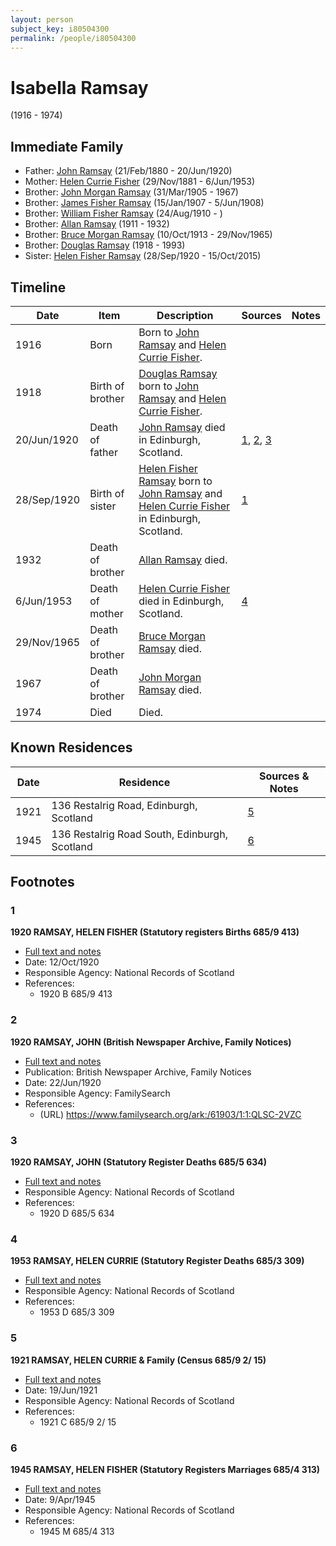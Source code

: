 ```yaml
---
layout: person
subject_key: i80504300
permalink: /people/i80504300
---
```


# Isabella Ramsay
(1916 - 1974)

## Immediate Family

* Father: [John Ramsay](./@64225415@-john-ramsay-b1880-2-21-d1920-6-20.md) (21/Feb/1880 - 20/Jun/1920)
* Mother: [Helen Currie Fisher](./@18426904@-helen-currie-fisher-b1881-11-29-d1953-6-6.md) (29/Nov/1881 - 6/Jun/1953)
* Brother: [John Morgan Ramsay](./@55070438@-john-morgan-ramsay-b1905-3-31-d1967.md) (31/Mar/1905 - 1967)
* Brother: [James Fisher Ramsay](./@58012424@-james-fisher-ramsay-b1907-1-15-d1908-6-5.md) (15/Jan/1907 - 5/Jun/1908)
* Brother: [William Fisher Ramsay](./@81255608@-william-fisher-ramsay-b1910-8-24-d.md) (24/Aug/1910 - )
* Brother: [Allan Ramsay](./@62219744@-allan-ramsay-b1911-d1932.md) (1911 - 1932)
* Brother: [Bruce Morgan Ramsay](./@49046148@-bruce-morgan-ramsay-b1913-10-10-d1965-11-29.md) (10/Oct/1913 - 29/Nov/1965)
* Brother: [Douglas Ramsay](./@12977578@-douglas-ramsay-b1918-d1993.md) (1918 - 1993)
* Sister: [Helen Fisher Ramsay](./@34267190@-helen-fisher-ramsay-b1920-9-28-d2015-10-15.md) (28/Sep/1920 - 15/Oct/2015)

## Timeline

Date | Item | Description | Sources | Notes
---|---|---|---|---
1916 | Born | Born to [John Ramsay](./@64225415@-john-ramsay-b1880-2-21-d1920-6-20.md) and [Helen Currie Fisher](./@18426904@-helen-currie-fisher-b1881-11-29-d1953-6-6.md). |  | 
1918 | Birth of brother | [Douglas Ramsay](./@12977578@-douglas-ramsay-b1918-d1993.md) born to [John Ramsay](./@64225415@-john-ramsay-b1880-2-21-d1920-6-20.md) and [Helen Currie Fisher](./@18426904@-helen-currie-fisher-b1881-11-29-d1953-6-6.md). |  | 
20/Jun/1920 | Death of father | [John Ramsay](./@64225415@-john-ramsay-b1880-2-21-d1920-6-20.md) died in Edinburgh, Scotland. | [1](#1), [2](#2), [3](#3) | 
28/Sep/1920 | Birth of sister | [Helen Fisher Ramsay](./@34267190@-helen-fisher-ramsay-b1920-9-28-d2015-10-15.md) born to [John Ramsay](./@64225415@-john-ramsay-b1880-2-21-d1920-6-20.md) and [Helen Currie Fisher](./@18426904@-helen-currie-fisher-b1881-11-29-d1953-6-6.md) in Edinburgh, Scotland. | [1](#1) | 
1932 | Death of brother | [Allan Ramsay](./@62219744@-allan-ramsay-b1911-d1932.md) died. |  | 
6/Jun/1953 | Death of mother | [Helen Currie Fisher](./@18426904@-helen-currie-fisher-b1881-11-29-d1953-6-6.md) died in Edinburgh, Scotland. | [4](#4) | 
29/Nov/1965 | Death of brother | [Bruce Morgan Ramsay](./@49046148@-bruce-morgan-ramsay-b1913-10-10-d1965-11-29.md) died. |  | 
1967 | Death of brother | [John Morgan Ramsay](./@55070438@-john-morgan-ramsay-b1905-3-31-d1967.md) died. |  | 
1974 | Died | Died. |  | 

## Known Residences

Date | Residence | Sources & Notes
---|---|---
1921 | 136 Restalrig Road, Edinburgh, Scotland | [5](#5)
1945 | 136 Restalrig Road South, Edinburgh, Scotland | [6](#6)

## Footnotes

### 1

**1920 RAMSAY, HELEN FISHER (Statutory registers Births 685/9 413)**

* [Full text and notes](../sources/@94342520@-1920-ramsay,-helen-fisher-statutory-registers-births-685-9-413-.md)
* Date: 12/Oct/1920
* Responsible Agency: National Records of Scotland
* References: 
  * 1920 B 685/9 413

### 2

**1920 RAMSAY, JOHN (British Newspaper Archive, Family Notices)**

* [Full text and notes](../sources/@78675230@-1920-ramsay,-john-british-newspaper-archive,-family-notices-.md)
* Publication: British Newspaper Archive, Family Notices
* Date: 22/Jun/1920
* Responsible Agency: FamilySearch
* References: 
  * (URL) https://www.familysearch.org/ark:/61903/1:1:QLSC-2VZC

### 3

**1920 RAMSAY, JOHN (Statutory Register Deaths 685/5 634)**

* [Full text and notes](../sources/@29817066@-1920-ramsay,-john-statutory-register-deaths-685-5-634-.md)
* Responsible Agency: National Records of Scotland
* References: 
  * 1920 D 685/5 634

### 4

**1953 RAMSAY, HELEN CURRIE (Statutory Register Deaths 685/3 309)**

* [Full text and notes](../sources/@76279830@-1953-ramsay,-helen-currie-statutory-register-deaths-685-3-309-.md)
* Responsible Agency: National Records of Scotland
* References: 
  * 1953 D 685/3 309

### 5

**1921 RAMSAY, HELEN CURRIE & Family (Census 685/9 2/ 15)**

* [Full text and notes](../sources/@29852146@-1921-ramsay,-helen-currie-&-family-census-685-9-2-15-.md)
* Date: 19/Jun/1921
* Responsible Agency: National Records of Scotland
* References: 
  * 1921 C 685/9 2/ 15

### 6

**1945 RAMSAY, HELEN FISHER (Statutory Registers Marriages 685/4 313)**

* [Full text and notes](../sources/@23579852@-1945-ramsay,-helen-fisher-statutory-registers-marriages-685-4-313-.md)
* Date: 9/Apr/1945
* Responsible Agency: National Records of Scotland
* References: 
  * 1945 M 685/4 313

